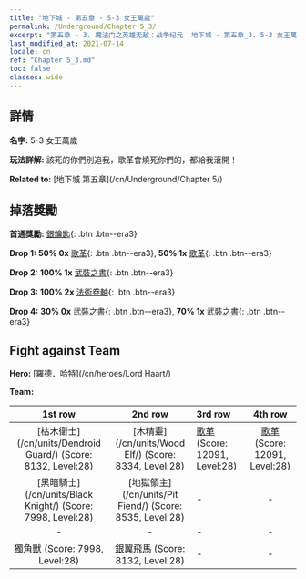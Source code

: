 ```yaml
---
title: "地下城 - 第五章 - 5-3 女王萬歲"
permalink: /Underground/Chapter 5_3/
excerpt: "第五章 - 3. 魔法门之英雄无敌：战争纪元  地下城 - 第五章_3. 5-3 女王萬歲"
last_modified_at: 2021-07-14
locale: cn
ref: "Chapter 5_3.md"
toc: false
classes: wide
---
```


## 詳情

 **名字:** 5-3 女王萬歲

 **玩法詳解:**       該死的你們別追我，歌革會燒死你們的，都給我滾開！

 **Related to:** [地下城 第五章](/cn/Underground/Chapter 5/)

## 掉落獎勵

 **首通獎勵:** [銀鑰匙](/cn/Items/con_693/){: .btn .btn--era3}

 **Drop 1:** **50% 0x** [歌革](/cn/Items/unt_227/){: .btn .btn--era3}, **50% 1x** [歌革](/cn/Items/unt_227/){: .btn .btn--era3}

 **Drop 2:** **100% 1x** [武裝之書](/cn/Items/mat_25/){: .btn .btn--era3}

 **Drop 3:** **100% 2x** [法術卷軸](/cn/Items/con_694/){: .btn .btn--era3}

 **Drop 4:** **30% 0x** [武裝之書](/cn/Items/mat_18/){: .btn .btn--era3}, **70% 1x** [武裝之書](/cn/Items/mat_18/){: .btn .btn--era3}


## Fight against Team
 **Hero:** [羅德．哈特](/cn/heroes/Lord Haart/)

 **Team:**


  | 1st row | 2nd row | 3rd row | 4th row |
  |:----:|:----:|:----|:----:|
  | [枯木衛士](/cn/units/Dendroid Guard/) (Score: 8132, Level:28)  | [木精靈](/cn/units/Wood Elf/) (Score: 8334, Level:28)  | [歌革](/cn/units/Gog/) (Score: 12091, Level:28)  | [歌革](/cn/units/Gog/) (Score: 12091, Level:28)  |
  | [黑暗騎士](/cn/units/Black Knight/) (Score: 7998, Level:28)  | [地獄領主](/cn/units/Pit Fiend/) (Score: 8535, Level:28)  | - | - |
  | - | - | - | - |
  | [獨角獸](/cn/units/Unicorn/) (Score: 7998, Level:28)  | [銀翼飛馬](/cn/units/Pegasus/) (Score: 8132, Level:28)  | - | - |


